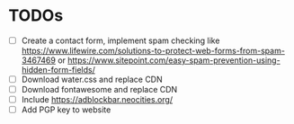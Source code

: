 # TODOs

- [ ] Create a contact form, implement spam checking like https://www.lifewire.com/solutions-to-protect-web-forms-from-spam-3467469 or https://www.sitepoint.com/easy-spam-prevention-using-hidden-form-fields/
- [ ] Download water.css and replace CDN
- [ ] Download fontawesome and replace CDN
- [ ] Include https://adblockbar.neocities.org/
- [ ] Add PGP key to website